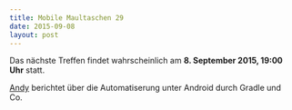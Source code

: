 ```yaml
---
title: Mobile Maultaschen 29
date: 2015-09-08
layout: post
---
```

Das nächste Treffen findet wahrscheinlich am **8. September 2015, 19:00 Uhr** statt. 

[Andy](https://twitter.com/andreasg) berichtet über die Automatiserung unter Android durch Gradle und Co.